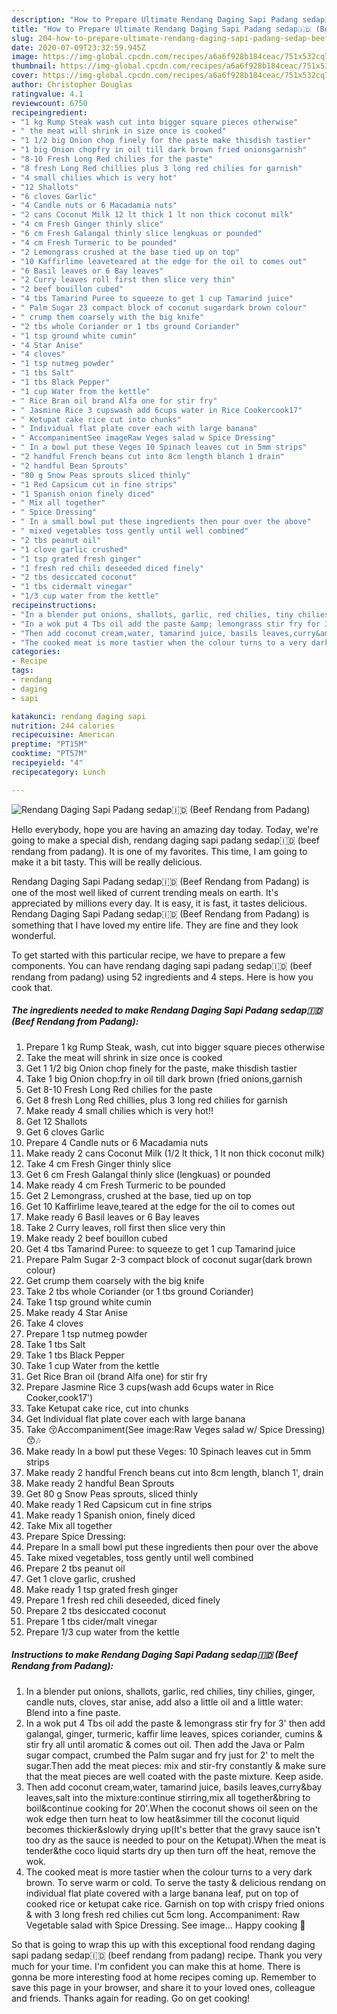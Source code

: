 ```yaml
---
description: "How to Prepare Ultimate Rendang Daging Sapi Padang sedap🇮🇩 (Beef Rendang from Padang)"
title: "How to Prepare Ultimate Rendang Daging Sapi Padang sedap🇮🇩 (Beef Rendang from Padang)"
slug: 204-how-to-prepare-ultimate-rendang-daging-sapi-padang-sedap-beef-rendang-from-padang
date: 2020-07-09T23:32:59.945Z
image: https://img-global.cpcdn.com/recipes/a6a6f928b184ceac/751x532cq70/rendang-daging-sapi-padang-sedap🇮🇩-beef-rendang-from-padang-recipe-main-photo.jpg
thumbnail: https://img-global.cpcdn.com/recipes/a6a6f928b184ceac/751x532cq70/rendang-daging-sapi-padang-sedap🇮🇩-beef-rendang-from-padang-recipe-main-photo.jpg
cover: https://img-global.cpcdn.com/recipes/a6a6f928b184ceac/751x532cq70/rendang-daging-sapi-padang-sedap🇮🇩-beef-rendang-from-padang-recipe-main-photo.jpg
author: Christopher Douglas
ratingvalue: 4.1
reviewcount: 6750
recipeingredient:
- "1 kg Rump Steak wash cut into bigger square pieces otherwise"
- " the meat will shrink in size once is cooked"
- "1 1/2 big Onion chop finely for the paste make thisdish tastier"
- "1 big Onion chopfry in oil till dark brown fried onionsgarnish"
- "8-10 Fresh Long Red chilies for the paste"
- "8 fresh Long Red chillies plus 3 long red chilies for garnish"
- "4 small chilies which is very hot"
- "12 Shallots"
- "6 cloves Garlic"
- "4 Candle nuts or 6 Macadamia nuts"
- "2 cans Coconut Milk 12 lt thick 1 lt non thick coconut milk"
- "4 cm Fresh Ginger thinly slice"
- "6 cm Fresh Galangal thinly slice lengkuas or pounded"
- "4 cm Fresh Turmeric to be pounded"
- "2 Lemongrass crushed at the base tied up on top"
- "10 Kaffirlime leaveteared at the edge for the oil to comes out"
- "6 Basil leaves or 6 Bay leaves"
- "2 Curry leaves roll first then slice very thin"
- "2 beef bouillon cubed"
- "4 tbs Tamarind Puree to squeeze to get 1 cup Tamarind juice"
- " Palm Sugar 23 compact block of coconut sugardark brown colour"
- " crump them coarsely with the big knife"
- "2 tbs whole Coriander or 1 tbs ground Coriander"
- "1 tsp ground white cumin"
- "4 Star Anise"
- "4 cloves"
- "1 tsp nutmeg powder"
- "1 tbs Salt"
- "1 tbs Black Pepper"
- "1 cup Water from the kettle"
- " Rice Bran oil brand Alfa one for stir fry"
- " Jasmine Rice 3 cupswash add 6cups water in Rice Cookercook17"
- " Ketupat cake rice cut into chunks"
- " Individual flat plate cover each with large banana"
- " AccompanimentSee imageRaw Veges salad w Spice Dressing"
- " In a bowl put these Veges 10 Spinach leaves cut in 5mm strips"
- "2 handful French beans cut into 8cm length blanch 1 drain"
- "2 handful Bean Sprouts"
- "80 g Snow Peas sprouts sliced thinly"
- "1 Red Capsicum cut in fine strips"
- "1 Spanish onion finely diced"
- " Mix all together"
- " Spice Dressing"
- " In a small bowl put these ingredients then pour over the above"
- " mixed vegetables toss gently until well combined"
- "2 tbs peanut oil"
- "1 clove garlic crushed"
- "1 tsp grated fresh ginger"
- "1 fresh red chili deseeded diced finely"
- "2 tbs desiccated coconut"
- "1 tbs cidermalt vinegar"
- "1/3 cup water from the kettle"
recipeinstructions:
- "In a blender put onions, shallots, garlic, red chilies, tiny chilies, ginger, candle nuts, cloves, star anise, add also a little oil and a little water: Blend into a fine paste."
- "In a wok put 4 Tbs oil add the paste &amp; lemongrass stir fry for 3&#39; then add galangal, ginger, turmeric, kaffir lime leaves, spices coriander, cumins &amp; stir fry all until aromatic &amp; comes out oil. Then add the Java or Palm sugar compact, crumbed the Palm sugar and fry just for 2&#39; to melt the sugar.Then add the meat pieces: mix and stir-fry constantly &amp; make sure that the meat pieces are well coated with the paste mixture. Keep aside."
- "Then add coconut cream,water, tamarind juice, basils leaves,curry&amp;bay leaves,salt into the mixture:continue stirring,mix all together&amp;bring to boil&amp;continue cooking for 20&#39;.When the coconut shows oil seen on the wok edge then turn heat to low heat&amp;simmer till the coconut liquid becomes thickier&amp;slowly drying up(It&#39;s better that the gravy sauce isn&#39;t too dry as the sauce is needed to pour on the Ketupat).When the meat is tender&amp;the coco liquid starts dry up then turn off the heat, remove the wok."
- "The cooked meat is more tastier when the colour turns to a very dark brown. To serve warm or cold. To serve the tasty &amp; delicious rendang on individual flat plate covered with a large banana leaf, put on top of cooked rice or ketupat cake rice. Garnish on top with crispy fried onions &amp; with 3 long fresh red chilies cut 5cm long. Accompaniment: Raw Vegetable salad with Spice Dressing. See image... Happy cooking 🤗"
categories:
- Recipe
tags:
- rendang
- daging
- sapi

katakunci: rendang daging sapi 
nutrition: 244 calories
recipecuisine: American
preptime: "PT15M"
cooktime: "PT57M"
recipeyield: "4"
recipecategory: Lunch

---
```



![Rendang Daging Sapi Padang sedap🇮🇩 (Beef Rendang from Padang)](https://img-global.cpcdn.com/recipes/a6a6f928b184ceac/751x532cq70/rendang-daging-sapi-padang-sedap🇮🇩-beef-rendang-from-padang-recipe-main-photo.jpg)

Hello everybody, hope you are having an amazing day today. Today, we're going to make a special dish, rendang daging sapi padang sedap🇮🇩 (beef rendang from padang). It is one of my favorites. This time, I am going to make it a bit tasty. This will be really delicious.



Rendang Daging Sapi Padang sedap🇮🇩 (Beef Rendang from Padang) is one of the most well liked of current trending meals on earth. It's appreciated by millions every day. It is easy, it is fast, it tastes delicious. Rendang Daging Sapi Padang sedap🇮🇩 (Beef Rendang from Padang) is something that I have loved my entire life. They are fine and they look wonderful.


To get started with this particular recipe, we have to prepare a few components. You can have rendang daging sapi padang sedap🇮🇩 (beef rendang from padang) using 52 ingredients and 4 steps. Here is how you cook that.

<!--inarticleads1-->

##### The ingredients needed to make Rendang Daging Sapi Padang sedap🇮🇩 (Beef Rendang from Padang):

1. Prepare 1 kg Rump Steak, wash, cut into bigger square pieces otherwise
1. Take  the meat will shrink in size once is cooked
1. Get 1 1/2 big Onion chop finely for the paste, make thisdish tastier
1. Take 1 big Onion chop:fry in oil till dark brown (fried onions,garnish
1. Get 8-10 Fresh Long Red chilies for the paste
1. Get 8 fresh Long Red chillies, plus 3 long red chilies for garnish
1. Make ready 4 small chilies which is very hot!!
1. Get 12 Shallots
1. Get 6 cloves Garlic
1. Prepare 4 Candle nuts or 6 Macadamia nuts
1. Make ready 2 cans Coconut Milk (1/2 lt thick, 1 lt non thick coconut milk)
1. Take 4 cm Fresh Ginger thinly slice
1. Get 6 cm Fresh Galangal thinly slice (lengkuas) or pounded
1. Make ready 4 cm Fresh Turmeric to be pounded
1. Get 2 Lemongrass, crushed at the base, tied up on top
1. Get 10 Kaffirlime leave,teared at the edge for the oil to comes out
1. Make ready 6 Basil leaves or 6 Bay leaves
1. Take 2 Curry leaves, roll first then slice very thin
1. Make ready 2 beef bouillon cubed
1. Get 4 tbs Tamarind Puree: to squeeze to get 1 cup Tamarind juice
1. Prepare  Palm Sugar 2-3 compact block of coconut sugar(dark brown colour)
1. Get  crump them coarsely with the big knife
1. Take 2 tbs whole Coriander (or 1 tbs ground Coriander)
1. Take 1 tsp ground white cumin
1. Make ready 4 Star Anise
1. Take 4 cloves
1. Prepare 1 tsp nutmeg powder
1. Take 1 tbs Salt
1. Take 1 tbs Black Pepper
1. Take 1 cup Water from the kettle
1. Get  Rice Bran oil (brand Alfa one) for stir fry
1. Prepare  Jasmine Rice 3 cups(wash add 6cups water in Rice Cooker,cook17&#39;)
1. Take  Ketupat cake rice, cut into chunks
1. Get  Individual flat plate cover each with large banana
1. Take  😚Accompaniment(See image:Raw Veges salad w/ Spice Dressing)😙🎶
1. Make ready  In a bowl put these Veges: 10 Spinach leaves cut in 5mm strips
1. Make ready 2 handful French beans cut into 8cm length, blanch 1&#39;, drain
1. Make ready 2 handful Bean Sprouts
1. Get 80 g Snow Peas sprouts, sliced thinly
1. Make ready 1 Red Capsicum cut in fine strips
1. Make ready 1 Spanish onion, finely diced
1. Take  Mix all together
1. Prepare  Spice Dressing:
1. Prepare  In a small bowl put these ingredients then pour over the above
1. Take  mixed vegetables, toss gently until well combined
1. Prepare 2 tbs peanut oil
1. Get 1 clove garlic, crushed
1. Make ready 1 tsp grated fresh ginger
1. Prepare 1 fresh red chili deseeded, diced finely
1. Prepare 2 tbs desiccated coconut
1. Prepare 1 tbs cider/malt vinegar
1. Prepare 1/3 cup water from the kettle




<!--inarticleads2-->

##### Instructions to make Rendang Daging Sapi Padang sedap🇮🇩 (Beef Rendang from Padang):

1. In a blender put onions, shallots, garlic, red chilies, tiny chilies, ginger, candle nuts, cloves, star anise, add also a little oil and a little water: Blend into a fine paste.
1. In a wok put 4 Tbs oil add the paste &amp; lemongrass stir fry for 3&#39; then add galangal, ginger, turmeric, kaffir lime leaves, spices coriander, cumins &amp; stir fry all until aromatic &amp; comes out oil. Then add the Java or Palm sugar compact, crumbed the Palm sugar and fry just for 2&#39; to melt the sugar.Then add the meat pieces: mix and stir-fry constantly &amp; make sure that the meat pieces are well coated with the paste mixture. Keep aside.
1. Then add coconut cream,water, tamarind juice, basils leaves,curry&amp;bay leaves,salt into the mixture:continue stirring,mix all together&amp;bring to boil&amp;continue cooking for 20&#39;.When the coconut shows oil seen on the wok edge then turn heat to low heat&amp;simmer till the coconut liquid becomes thickier&amp;slowly drying up(It&#39;s better that the gravy sauce isn&#39;t too dry as the sauce is needed to pour on the Ketupat).When the meat is tender&amp;the coco liquid starts dry up then turn off the heat, remove the wok.
1. The cooked meat is more tastier when the colour turns to a very dark brown. To serve warm or cold. To serve the tasty &amp; delicious rendang on individual flat plate covered with a large banana leaf, put on top of cooked rice or ketupat cake rice. Garnish on top with crispy fried onions &amp; with 3 long fresh red chilies cut 5cm long. Accompaniment: Raw Vegetable salad with Spice Dressing. See image... Happy cooking 🤗




So that is going to wrap this up with this exceptional food rendang daging sapi padang sedap🇮🇩 (beef rendang from padang) recipe. Thank you very much for your time. I'm confident you can make this at home. There is gonna be more interesting food at home recipes coming up. Remember to save this page in your browser, and share it to your loved ones, colleague and friends. Thanks again for reading. Go on get cooking!
